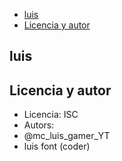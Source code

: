 

- [luis](#luis)
- [Licencia y autor](#licencia-y-autor)



## luis



## Licencia y autor
- Licencia: ISC
- Autors:
 - @mc_luis_gamer_YT
 - luis font (coder)
